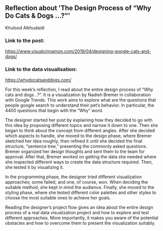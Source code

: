 ## Reflection about 'The Design Process of “Why Do Cats & Dogs ...?”'

Khulood Alkhudaidi

### Link to the post:
https://www.visualcinnamon.com/2019/04/designing-google-cats-and-dogs/

### Link to the data visualisation:
https://whydocatsanddogs.com/


<p> For this week’s reflection, I read about the entire design process of “Why cats and dogs ..?”. It is a visualization by Nadieh Bremer in collaboration with Google Trends. This work aims to explore what are the questions that people google search to understand their pet’s behavior. In particular, the 4400 questions that begin with the “Why” word.</p> 
<p> The designer started her post by explaining how they decided to go with this idea by proposing different topics and narrow it down to one. Then she began to think about the concept from different angles. After she decided which aspects to handle, she moved to the design phase, where  Bremer sketched her idea roughly, then refined it until she decided the final structure, “sentence tree,” presenting the commonly asked questions. Bremer organized her design thoughts and sent them to the team for approval. After that, Bremer worked on getting the data she needed where she inspected different ways to create the data structure required. Then,  she tested it by visualizing it. </p>
<p> In the programming phase, the designer tried different visualization approaches; some failed, and one, of course, won. When deciding the suitable method, she kept in mind the audience. Finally, she moved to the styling phase, where she tested different color palettes and other styles to choose the most suitable ones to achieve her goals. </p>
<p> Reading the designer’s project flow gives an idea about the entire design process of a real data visualization project and how to explore and test different approaches. More importantly, it makes you aware of the potential obstacles and how to overcome them to present the visualization suitably. </p>
